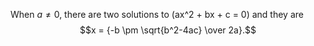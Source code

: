 <script type="text/x-mathjax-config">
  MathJax.Hub.Config({
      tex2jax: {
        inlineMath: [ ['$', '$'] ],
        displayMath: [ ['$$', '$$'], ["\\(","\\)"] ],
        processEscapes: true,
    }
  });
</script>

<script type="text/javascript" async
  src="https://cdnjs.cloudflare.com/ajax/libs/mathjax/2.7.1/MathJax.js?config=default">
</script>

When $a \ne 0$, there are two solutions to \(ax^2 + bx + c = 0\) and they are
$$x = {-b \pm \sqrt{b^2-4ac} \over 2a}.$$
